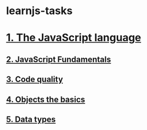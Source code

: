 # learnjs-tasks

# [1. The JavaScript language](./1.%20The%20JavaScript%20language)
## [2. JavaScript Fundamentals](./1.%20The%20JavaScript%20language/2.%20JavaScript%20Fundamentals)
## [3. Code quality](./1.%20The%20JavaScript%20language/3.%20Code%20quality)
## [4. Objects the basics](./1.%20The%20JavaScript%20language/4.%20Objects%20the%20basics)
## [5. Data types](./1.%20The%20JavaScript%20language/5.%20Data%20types)
